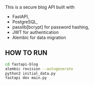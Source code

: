 This is a secure blog API built with 

- FastAPI, 
- PostgreSQL, 
- passlib[bcrypt] for password hashing, 
- JWT for authentication
- Alembic for data migration

## HOW TO RUN
``` bash
cd fastapi-blog
alembic revision --autogenerate
python3 initial_data.py
fastapi dev main.py
```
